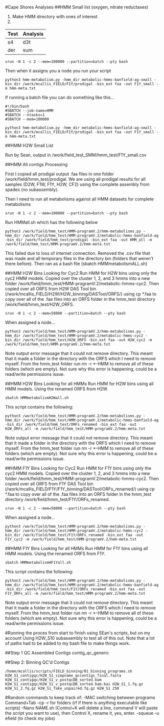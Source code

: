 #Cape Shores Analyses
##HMM Small list (oxygen, nitrate reductases)

1. Make HMM directory with ones of interest
2. 

|Test|Analysis|
|---|----|
|s4|d3t|
|der|sum|


```
srun -N 1 -c 2 --mem=100000 --partition=batch --pty bash

```
Then when it assigns you a node you run your script

```
python3 hmm-metabolism.py -hmm_dir metabolic-hmms-banfield-ag-small -bin_dir /work/mcallis_FIELD/F1Y/prodigal -bin_ext faa -out F1Y_small -m hmm-meta.txt
```
If running a batch file you can do something like this...

```
#!/bin/bash
#SBATCH --job-name=HMM
#SBATCH --ntasks=1
#SBATCH --mem=100000

python3 hmm-metabolism.py -hmm_dir metabolic-hmms-banfield-ag-small -bin_dir /work/mcallis_FIELD/F1Y/prodigal -bin_ext faa -out F1Y_small -m hmm-meta.txt
```

##HMM H2W Small List

Run by Sean, output in /work/field_test_SMM/hmm_test/F1Y_small.csv

##HMM All contigs Processing

First I copied all prodigal output .faa files in one folder /work/field/hmm_test/prodigal. We are using all prodigal results for all samples (D2W, F1W, F1Y, H2W, CF2) using the complete assembly from spades (no subassembly).

Then I need to run all metabolisms against all HMM datasets for complete metabolisms

```
srun -N 1 -c 2 --mem=100000 --partition=batch --pty bash
```
Run HMMall.sh which has the following below

```
python3 /work/field/hmm_test/HMM-programV.2/hmm-metabolisms.py -hmm_dir /work/field/hmm_test/HMM-programV.2/metabolic-hmms-banfield-ag -bin_dir /work/field/hmm_test/prodigal -bin_ext faa -out HMM_all -m /work/field/hmm_test/HMM-programV.2/hmm-meta.txt
```

This failed due to loss of internet connection. Removed the .csv file that was made and all temporary files in the directory bin (folders that weren't there before). Then ran as a bash file (sbatch HMMmetabolismALL.sh)

##HMM H2W Bins Looking for Cyc2
Run HMM for H2W bins using only the cyc2 HMM models. Copied over the cluster 1, 2, and 3 hmms into a new folder /work/field/hmm_test/HMM-programV.2/metabolic-hmms-cyc2. Then copied over all ORFS from H2W DAS Tool bin (/work/mcallis_FIELD/H2W/H2W_binning/DASTool/ORFS/) using cp *.faa to copy over all of the .faa files into an ORFS folder in the hmm_test directory /work/field/hmm_test/H2W_ORFS.

```
srun -N 1 -c 2 --mem=50000 --partition=batch --pty bash
```
When assigned a node...

```
python3 /work/field/hmm_test/HMM-programV.2/hmm-metabolisms.py -hmm_dir /work/field/hmm_test/HMM-programV.2/metabolic-hmms-cyc2 -bin_dir /work/field/hmm_test/H2W_ORFS -bin_ext faa -out H2W_cyc2 -m /work/field/hmm_test/HMM-programV.2/hmm-meta.txt
```
Note output error message that it could not remove directory. This meant that it made a folder in the directory with the ORFS which I need to remove myself. From the hmm_test folder run rm -r *-HMM to remove all of these folders (which are empty). Not sure why this error is happening, could be a read/write permissions issue.



##HMM H2W Bins Looking for all HMMs
Run HMM for H2W bins using all HMM models. Using the renamed ORFS from H2W.

```
sbatch HMMmetabolismH2Wall.sh

```

This script contains the following:
```
python3 /work/field/hmm_test/HMM-programV.2/hmm-metabolisms.py -hmm_dir /work/field/hmm_test/HMM-programV.2/metabolic-hmms-banfield-ag -bin_dir /work/field/hmm_test/ORFs_renamed -bin_ext faa -out H2W_ORFs_all -m /work/field/hmm_test/HMM-programV.2/hmm-meta.txt
```

Note output error message that it could not remove directory. This meant that it made a folder in the directory with the ORFS which I need to remove myself. From the hmm_test folder run rm -r *-HMM to remove all of these folders (which are empty). Not sure why this error is happening, could be a read/write permissions issue.


##HMM F1Y Bins Looking for Cyc2
Run HMM for F1Y bins using only the cyc2 HMM models. Copied over the cluster 1, 2, and 3 hmms into a new folder /work/field/hmm_test/HMM-programV.2/metabolic-hmms-cyc2. Then copied over all ORFS from F1Y DAS Tool bin (/work/mcallis_FIELD/F1Y/F1Y_binning/DASTool/ORFs_renamed/) using cp *.faa to copy over all of the .faa files into an ORFS folder in the hmm_test directory /work/field/hmm_test/F1Y/ORFs_renamed.

```
srun -N 1 -c 2 --mem=50000 --partition=batch --pty bash
```
When assigned a node...

```
python3 /work/field/hmm_test/HMM-programV.2/hmm-metabolisms.py -hmm_dir /work/field/hmm_test/HMM-programV.2/metabolic-hmms-cyc2 -bin_dir /work/field/hmm_test/F1Y/ORFs_renamed -bin_ext faa -out F1Y_cyc2 -m /work/field/hmm_test/HMM-programV.2/hmm-meta.txt
```


##HMM F1Y Bins Looking for all HMMs
Run HMM for F1Y bins using all HMM models. Using the renamed ORFS from F1Y.

```
sbatch HMMmetabolismHF1Yall.sh

```

This script contains the following:
```
python3 /work/field/hmm_test/HMM-programV.2/hmm-metabolisms.py -hmm_dir /work/field/hmm_test/HMM-programV.2/metabolic-hmms-banfield-ag -bin_dir /work/field/hmm_test/F1Y/ORFs_renamed -bin_ext faa -out F1Y_ORFs_all -m /work/field/hmm_test/HMM-programV.2/hmm-meta.txt
```

Note output error message that it could not remove directory. This meant that it made a folder in the directory with the ORFS which I need to remove myself. From the hmm_test folder run rm -r *-HMM to remove all of these folders (which are empty). Not sure why this error is happening, could be a read/write permissions issue.



#Running the proces from start to finish using SEan's scripts, but on my account
Using H2W_S10 subassembly to test all of this out. Note that a lot of paths had to be added to my bash file to make things work.

##Step 1 QC Assembled Contigs
contig_qc_generic


##Step 2: Binning QC'd Contigs
```
/home/mcallis/scripts/FIELD_binning/01_binning_programs.sh H2W_S1_contigqc/H2W_S1_simpname_qccontigs_final.fasta H2W_S1_contigqc/H2W_S1_v_postqcDB_sorted.bam H2W_S1_contigqc/H2W_S1_v_postqcDB_sorted.bam.bai H2W_S1_1.fq.gz H2W_S1_2.fq.gz H2W_S1_fake_unpaired.fq.gz H2W_S1 250
```



#Random commands to keep track of:
-MAC switching between programs Command+Tab
-cp -r for folders (rf if there is anything executable like scripts)
-Nano NAME.sh (Control+K will delete a line, command V will paste the script you want to use), then Control X, rename it, yes, enter.
-squeue -u efield (to check my jobs)
